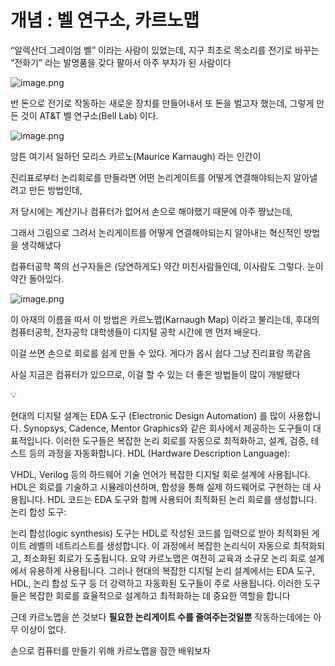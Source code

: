 # 개념 : 벨 연구소, 카르노맵

“알렉산더 그레이엄 벨” 이라는 사람이 있었는데, 지구 최초로 목소리를 전기로 바꾸는 “전화기” 라는 발명품을 갖다 팔아서 아주 부자가 된 사람이다

![image.png](%E1%84%80%E1%85%A2%E1%84%82%E1%85%A7%E1%86%B7%20%E1%84%87%E1%85%A6%E1%86%AF%20%E1%84%8B%E1%85%A7%E1%86%AB%E1%84%80%E1%85%AE%E1%84%89%E1%85%A9,%20%E1%84%8F%E1%85%A1%E1%84%85%E1%85%B3%E1%84%82%E1%85%A9%E1%84%86%E1%85%A2%E1%86%B8%201bc80ae0869c8107bf8deab9610ee1f1/image.png)

번 돈으로 전기로 작동하는 새로운 장치를 만들어내서 또 돈을 벌고자 했는데, 그렇게 만든 것이 AT&T 벨 연구소(Bell Lab) 이다.

![image.png](%E1%84%80%E1%85%A2%E1%84%82%E1%85%A7%E1%86%B7%20%E1%84%87%E1%85%A6%E1%86%AF%20%E1%84%8B%E1%85%A7%E1%86%AB%E1%84%80%E1%85%AE%E1%84%89%E1%85%A9,%20%E1%84%8F%E1%85%A1%E1%84%85%E1%85%B3%E1%84%82%E1%85%A9%E1%84%86%E1%85%A2%E1%86%B8%201bc80ae0869c8107bf8deab9610ee1f1/image%201.png)

암튼 여기서 일하던 모리스 카르노(Maurice Karnaugh) 라는 인간이

진리표로부터 논리회로를 만들라면 어떤 논리게이트를 어떻게 연결해야되는지 알아낼려고 만든 방법인데, 

저 당시에는 계산기나 컴퓨터가 없어서 손으로 해야했기 때문에 아주 짱났는데,

그래서 그림으로 그려서 논리게이트를 어떻게 연결해야되는지 알아내는 혁신적인 방법을 생각해냈다

컴퓨터공학 쪽의 선구자들은 (당연하게도) 약간 미친사람들인데, 이사람도 그렇다. 눈이 약간 돌아있다. 

![image.png](%E1%84%80%E1%85%A2%E1%84%82%E1%85%A7%E1%86%B7%20%E1%84%87%E1%85%A6%E1%86%AF%20%E1%84%8B%E1%85%A7%E1%86%AB%E1%84%80%E1%85%AE%E1%84%89%E1%85%A9,%20%E1%84%8F%E1%85%A1%E1%84%85%E1%85%B3%E1%84%82%E1%85%A9%E1%84%86%E1%85%A2%E1%86%B8%201bc80ae0869c8107bf8deab9610ee1f1/image%202.png)

이 아재의 이름을 따서 이 방법은 카르노맵(Karnaugh Map) 이라고 불리는데, 후대의 컴퓨터공학, 전자공학 대학생들이 디지털 공학 시간에 맨 먼저 배운다.

이걸 쓰면 손으로 회로를 쉽게 만들 수 있다. 게다가 몹시 쉽다 그냥 진리표랑 똑같음

사실 지금은 컴퓨터가 있으므로, 이걸 할 수 있는 더 좋은 방법들이 많이 개발됐다


💡

현대의 디지털 설계는 EDA 도구 (Electronic Design Automation) 를 많이 사용합니다. Synopsys, Cadence, Mentor Graphics와 같은 회사에서 제공하는 도구들이 대표적입니다.
이러한 도구들은 복잡한 논리 회로를 자동으로 최적화하고, 설계, 검증, 테스트 등의 과정을 자동화합니다.
HDL (Hardware Description Language):

VHDL, Verilog 등의 하드웨어 기술 언어가 복잡한 디지털 회로 설계에 사용됩니다. HDL은 회로를 기술하고 시뮬레이션하며, 합성을 통해 실제 하드웨어로 구현하는 데 사용됩니다.
HDL 코드는 EDA 도구와 함께 사용되어 최적화된 논리 회로를 생성합니다.
논리 합성 도구:

논리 합성(logic synthesis) 도구는 HDL로 작성된 코드를 입력으로 받아 최적화된 게이트 레벨의 네트리스트를 생성합니다.
이 과정에서 복잡한 논리식이 자동으로 최적화되고, 최소화된 회로가 도출됩니다.
요약
카르노맵은 여전히 교육과 소규모 논리 회로 설계에서 유용하게 사용됩니다. 그러나 현대의 복잡한 디지털 논리 설계에서는 EDA 도구, HDL, 논리 합성 도구 등 더 강력하고 자동화된 도구들이 주로 사용됩니다. 이러한 도구들은 복잡한 회로를 효율적으로 설계하고 최적화하는 데 중요한 역할을 합니다

</aside>

근데 카르노맵을 쓴 것보다 **필요한 논리게이트 수를 줄여주는것일뿐** 작동하는데에는 아무 이상이 없다.

손으로 컴퓨터를 만들기 위해 카르노맵을 잠깐 배워보자